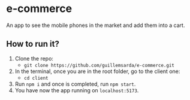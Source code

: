 # e-commerce

An app to see the mobile phones in the market and add them into a cart.

## How to run it?
1. Clone the repo:
   - `git clone https://github.com/guillemsarda/e-commerce.git`
2. In the terminal, once you are in the root folder, go to the client one:
   - `cd client`
3. Run `npm i` and once is completed, run `npm start`.
4. You have now the app running on `localhost:5173`.